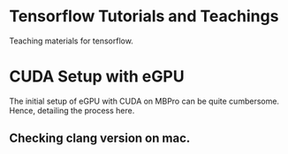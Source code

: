 # Tensorflow Tutorials and Teachings
Teaching materials for tensorflow.


# CUDA Setup with eGPU 

The initial setup of eGPU with CUDA on MBPro can be quite cumbersome. Hence, detailing the process here.

## Checking clang version on mac.



